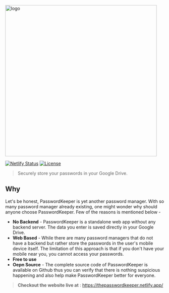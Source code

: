 <p class='logo'>
  <img alt="logo" src="https://raw.githubusercontent.com/rahul-jha98/PasswordKeeper/main/public/assets/Logo.svg" width="480">
</p>

[![Netlify Status](https://api.netlify.com/api/v1/badges/ad0b1149-4075-4265-9d36-5d0b5d924655/deploy-status)](https://app.netlify.com/sites/thepasswordkeeper/deploys)
[![License](https://img.shields.io/badge/license-MIT-green)](https://raw.githubusercontent.com/rahul-jha98/sheets-database/main/LICENSE)

> Securely store your passwords in your Google Drive.

## Why
Let's be honest, PasswordKeeper is yet another password manager. With so many password manager already existing, one might wonder why should anyone choose PasswordKeeper. Few of the reasons is mentioned below - 
- **No Backend** - PasswordKeeper is a standalone web app without any backend server. The data you enter is saved directly in your Google Drive. 
- **Web Based** - While there are many password managers that do not have a backend but rather store the passwords in the user's mobile device itself. The limitation of this approach is that if you don't have your mobile near you, you cannot access your passwords.
- **Free to use**
- **Oepn Source** - The complete source code of PasswordKeeper is available on Github thus you can verify that there is nothing suspicious happening and also help make PasswordKeeper better for everyone. 


> **Checkout the website live at** : https://thepasswordkeeper.netlify.app/
